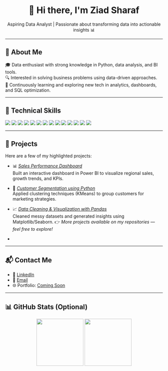 <h1 align="center">👋 Hi there, I'm Ziad Sharaf</h1>
<p align="center">
  Aspiring Data Analyst | Passionate about transforming data into actionable insights 📊
</p>

---

## 📌 About Me

🎓 Data enthusiast with strong knowledge in Python, data analysis, and BI tools.  
🔍 Interested in solving business problems using data-driven approaches.  
🧠 Continuously learning and exploring new tech in analytics, dashboards, and SQL optimization.

---

## 🧰 Technical Skills

<p align="left">
  <img src="https://img.shields.io/badge/Python-3776AB?style=for-the-badge&logo=python&logoColor=white"/>
  <img src="https://img.shields.io/badge/Pandas-150458?style=for-the-badge&logo=pandas&logoColor=white"/>
  <img src="https://img.shields.io/badge/Numpy-013243?style=for-the-badge&logo=numpy&logoColor=white"/>
  <img src="https://img.shields.io/badge/Matplotlib-11557C?style=for-the-badge&logo=matplotlib&logoColor=white"/>
  <img src="https://img.shields.io/badge/Seaborn-2D3F67?style=for-the-badge&logoColor=white"/>
  <img src="https://img.shields.io/badge/Power%20BI-F2C811?style=for-the-badge&logo=powerbi&logoColor=black"/>
  <img src="https://img.shields.io/badge/Excel-217346?style=for-the-badge&logo=microsoft-excel&logoColor=white"/>
  <img src="https://img.shields.io/badge/Power%20Query-4479A1?style=for-the-badge&logo=microsoft&logoColor=white"/>
  <img src="https://img.shields.io/badge/Power%20Pivot-0078D4?style=for-the-badge&logo=microsoft&logoColor=white"/>
  <img src="https://img.shields.io/badge/SQL-CC2927?style=for-the-badge&logo=sqlite&logoColor=white"/>
  <img src="https://img.shields.io/badge/Database%20Design-5E97D0?style=for-the-badge&logo=databricks&logoColor=white"/>
  <img src="https://img.shields.io/badge/SQL%20Server-B71C1C?style=for-the-badge&logo=microsoftsqlserver&logoColor=white"/>
  <img src="https://img.shields.io/badge/SSIS-0078D4?style=for-the-badge&logo=microsoft&logoColor=white"/>
  <img src="https://img.shields.io/badge/Statistical%20Analysis-4682B4?style=for-the-badge&logo=r&logoColor=white"/>
</p>

---

## 💼 Projects

Here are a few of my highlighted projects:

- 📊 *[Sales Performance Dashboard](https://github.com/ZiadSharaf/sales-dashboard-powerbi)*  
  Built an interactive dashboard in Power BI to visualize regional sales, growth trends, and KPIs.

- 🐍 *[Customer Segmentation using Python](https://github.com/ZiadSharaf/customer-segmentation)*  
  Applied clustering techniques (KMeans) to group customers for marketing strategies.

- 📈 *[Data Cleaning & Visualization with Pandas](https://github.com/ZiadSharaf/data-cleaning-project)*  
  Cleaned messy datasets and generated insights using Matplotlib/Seaborn.
👉 *More projects available on my repositories — feel free to explore!*
*

---

## 📬 Contact Me

- 🔗 [LinkedIn](https://linkedin.com/in/ziad-sharaf)  
- 📧 [Email](mailto:your.email@example.com)  
- 🌐 Portfolio: [Coming Soon](#)

---

## 📊 GitHub Stats (Optional)

<p align="center">
  <img src="https://github-readme-stats.vercel.app/api?username=ZiadSharaf&show_icons=true&theme=dark" height="150"/>
  <img src="https://github-readme-stats.vercel.app/api/top-langs/?username=ZiadSharaf&layout=compact&theme=dark" height="150"/>
</p>
